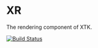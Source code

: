 XR
==

The rendering component of XTK.

[![Build Status](https://travis-ci.org/xtk/XR.png?branch=master)](https://travis-ci.org/xtk/XR)
